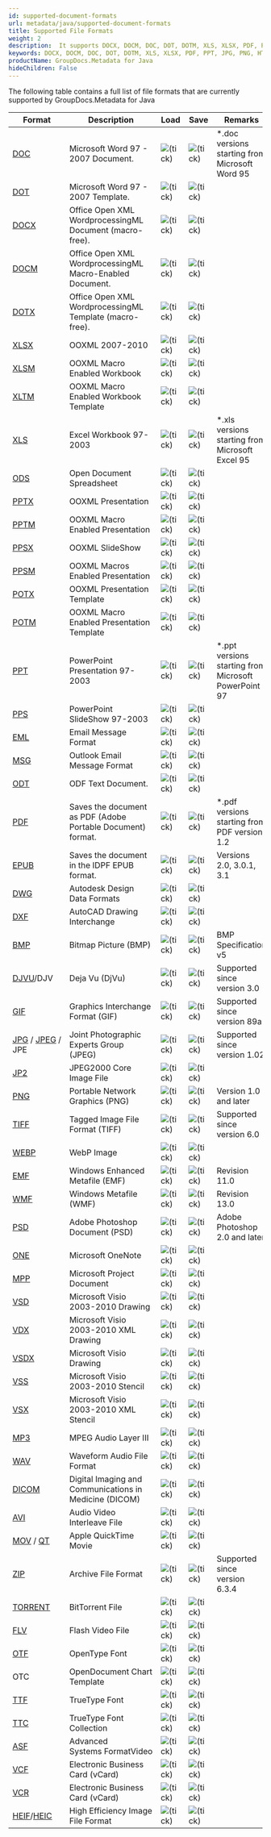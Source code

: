 ```yaml
---
id: supported-document-formats
url: metadata/java/supported-document-formats
title: Supported File Formats
weight: 2
description:  It supports DOCX, DOCM, DOC, DOT, DOTM, XLS, XLSX, PDF, PPT, JPG, PNG, HTML, EML and many more.
keywords: DOCX, DOCM, DOC, DOT, DOTM, XLS, XLSX, PDF, PPT, JPG, PNG, HTML, EML 
productName: GroupDocs.Metadata for Java
hideChildren: False
---
```

The following table contains a full list of file formats that are currently supported by GroupDocs.Metadata for Java

| Format | Description | Load | Save | Remarks |
| --- | --- | --- | --- | --- |
| [DOC](https://wiki.fileformat.com/word-processing/doc/) | Microsoft Word 97 - 2007 Document. | ![(tick)](/metadata/java/images/check.png) | ![(tick)](/metadata/java/images/check.png) | \*.doc versions starting from Microsoft Word 95 |
| [DOT](https://docs.fileformat.com/word-processing/dot/) | Microsoft Word 97 - 2007 Template. | ![(tick)](/metadata/java/images/check.png) | ![(tick)](/metadata/java/images/check.png) |   |
| [DOCX](https://docs.fileformat.com/word-processing/docx/) | Office Open XML WordprocessingML Document (macro-free). | ![(tick)](/metadata/java/images/check.png) | ![(tick)](/metadata/java/images/check.png) |   |
| [DOCM](https://docs.fileformat.com/word-processing/docm/) | Office Open XML WordprocessingML Macro-Enabled Document. | ![(tick)](/metadata/java/images/check.png) | ![(tick)](/metadata/java/images/check.png) |   |
| [DOTX](https://docs.fileformat.com/word-processing/dotx/) | Office Open XML WordprocessingML Template (macro-free). | ![(tick)](/metadata/java/images/check.png) | ![(tick)](/metadata/java/images/check.png) |   |
| [XLSX](https://docs.fileformat.com/spreadsheet/xlsx/) | OOXML 2007-2010 | ![(tick)](/metadata/java/images/check.png) | ![(tick)](/metadata/java/images/check.png) |   |
| [XLSM](https://docs.fileformat.com/spreadsheet/xlsm/) | OOXML Macro Enabled Workbook | ![(tick)](/metadata/java/images/check.png) | ![(tick)](/metadata/java/images/check.png) |   |
| [XLTM](https://docs.fileformat.com/spreadsheet/xltm/) | OOXML Macro Enabled Workbook Template | ![(tick)](/metadata/java/images/check.png) | ![(tick)](/metadata/java/images/check.png) |   |
| [XLS](https://docs.fileformat.com/spreadsheet/xls/) | Excel Workbook 97-2003 | ![(tick)](/metadata/java/images/check.png) | ![(tick)](/metadata/java/images/check.png) | \*.xls versions starting from Microsoft Excel 95 |
| [ODS](https://docs.fileformat.com/spreadsheet/ods/) | Open Document Spreadsheet | ![(tick)](/metadata/java/images/check.png) | ![(tick)](/metadata/java/images/check.png) |   |
| [PPTX](https://docs.fileformat.com/presentation/pptx/) | OOXML Presentation | ![(tick)](/metadata/java/images/check.png) | ![(tick)](/metadata/java/images/check.png) |   |
| [PPTM](https://docs.fileformat.com/presentation/pptm/) | OOXML Macro Enabled Presentation | ![(tick)](/metadata/java/images/check.png) | ![(tick)](/metadata/java/images/check.png) |   |
| [PPSX](https://docs.fileformat.com/presentation/ppsx/) | OOXML SlideShow | ![(tick)](/metadata/java/images/check.png) | ![(tick)](/metadata/java/images/check.png) |   |
| [PPSM](https://docs.fileformat.com/presentation/ppsm/) | OOXML Macros Enabled Presentation | ![(tick)](/metadata/java/images/check.png) | ![(tick)](/metadata/java/images/check.png) |   |
| [POTX](https://docs.fileformat.com/presentation/potx/) | OOXML Presentation Template | ![(tick)](/metadata/java/images/check.png) | ![(tick)](/metadata/java/images/check.png) |   |
| [POTM](https://docs.fileformat.com/presentation/potm/) | OOXML Macro Enabled Presentation Template | ![(tick)](/metadata/java/images/check.png) | ![(tick)](/metadata/java/images/check.png) |   |
| [PPT](https://docs.fileformat.com/presentation/ppt/) | PowerPoint Presentation 97-2003 | ![(tick)](/metadata/java/images/check.png) | ![(tick)](/metadata/java/images/check.png) | \*.ppt versions starting from Microsoft PowerPoint 97 |
| [PPS](https://docs.fileformat.com/presentation/pps/) | PowerPoint SlideShow 97-2003 | ![(tick)](/metadata/java/images/check.png) | ![(tick)](/metadata/java/images/check.png) |   |
| [EML](https://docs.fileformat.com/email/eml/) | Email Message Format | ![(tick)](/metadata/java/images/check.png) | ![(tick)](/metadata/java/images/check.png) |   |
| [MSG](https://docs.fileformat.com/email/msg/) | Outlook Email Message Format | ![(tick)](/metadata/java/images/check.png) | ![(tick)](/metadata/java/images/check.png) |   |
| [ODT](https://docs.fileformat.com/word-processing/odt/) | ODF Text Document. | ![(tick)](/metadata/java/images/check.png) | ![(tick)](/metadata/java/images/check.png) |   |
| [PDF](https://docs.fileformat.com/pdf/) | Saves the document as PDF (Adobe Portable Document) format. | ![(tick)](/metadata/java/images/check.png) | ![(tick)](/metadata/java/images/check.png) | \*.pdf versions starting from PDF version 1.2 |
| [EPUB](https://docs.fileformat.com/ebook/epub/) | Saves the document in the IDPF EPUB format. | ![(tick)](/metadata/java/images/check.png) | ![(tick)](/metadata/java/images/check.png) | Versions 2.0, 3.0.1, 3.1 |
| [DWG](https://docs.fileformat.com/cad/dwg/) | Autodesk Design Data Formats | ![(tick)](/metadata/java/images/check.png) | ![(tick)](/metadata/java/images/check.png) |   |
| [DXF](https://docs.fileformat.com/cad/dxf/) | AutoCAD Drawing Interchange | ![(tick)](/metadata/java/images/check.png) | ![(tick)](/metadata/java/images/check.png) |   |
| [BMP](https://docs.fileformat.com/image/bmp/) | Bitmap Picture (BMP) | ![(tick)](/metadata/java/images/check.png) | ![(tick)](/metadata/java/images/check.png) | BMP Specification v5 |
| [DJVU](https://docs.fileformat.com/image/djvu/)/DJV | Deja Vu (DjVu) | ![(tick)](/metadata/java/images/check.png) | ![(tick)](/metadata/java/images/check.png) | Supported since version 3.0 |
| [GIF](https://docs.fileformat.com/image/gif/) | Graphics Interchange Format (GIF) | ![(tick)](/metadata/java/images/check.png) | ![(tick)](/metadata/java/images/check.png) | Supported since version 89a |
| [JPG](https://docs.fileformat.com/image/jpeg) / [JPEG](https://docs.fileformat.com/image/jpeg) / JPE   | Joint Photographic Experts Group (JPEG) | ![(tick)](/metadata/java/images/check.png) | ![(tick)](/metadata/java/images/check.png) | Supported since version 1.02 |
| [JP2](https://docs.fileformat.com/image/jp2/) | JPEG2000 Core Image File | ![(tick)](/metadata/java/images/check.png) | ![(tick)](/metadata/java/images/check.png) |   |
| [PNG](https://docs.fileformat.com/image/png/) | Portable Network Graphics (PNG) | ![(tick)](/metadata/java/images/check.png) | ![(tick)](/metadata/java/images/check.png) | Version 1.0 and later  |
| [TIFF](https://docs.fileformat.com/image/tiff/) | Tagged Image File Format (TIFF) | ![(tick)](/metadata/java/images/check.png) | ![(tick)](/metadata/java/images/check.png) | Supported since version 6.0 |
| [WEBP](https://docs.fileformat.com/image/webp/) | WebP Image | ![(tick)](/metadata/java/images/check.png) | ![(tick)](/metadata/java/images/check.png) |   |
| [EMF](https://docs.fileformat.com/image/emf/) | Windows Enhanced Metafile (EMF) | ![(tick)](/metadata/java/images/check.png) | ![(tick)](/metadata/java/images/check.png) | Revision 11.0 |
| [WMF](https://docs.fileformat.com/image/wmf/) | Windows Metafile (WMF) | ![(tick)](/metadata/java/images/check.png) | ![(tick)](/metadata/java/images/check.png) | Revision 13.0 |
| [PSD](https://docs.fileformat.com/image/psd/) | Adobe Photoshop Document (PSD) | ![(tick)](/metadata/java/images/check.png) | ![(tick)](/metadata/java/images/check.png) | Adobe Photoshop 2.0 and later |
| [ONE](https://docs.fileformat.com/note-taking/one/) | Microsoft OneNote | ![(tick)](/metadata/java/images/check.png) | ![(tick)](/metadata/java/images/check.png) |   |
| [MPP](https://docs.fileformat.com/project-management/mpp/) | Microsoft Project Document | ![(tick)](/metadata/java/images/check.png) | ![(tick)](/metadata/java/images/check.png) |   |
| [VSD](https://docs.fileformat.com/image/vsd/) | Microsoft Visio 2003-2010 Drawing | ![(tick)](/metadata/java/images/check.png) | ![(tick)](/metadata/java/images/check.png) |   |
| [VDX](https://docs.fileformat.com/image/vdx/) | Microsoft Visio 2003-2010 XML Drawing | ![(tick)](/metadata/java/images/check.png) | ![(tick)](/metadata/java/images/check.png) |   |
| [VSDX](https://docs.fileformat.com/image/vsdx/) | Microsoft Visio Drawing | ![(tick)](/metadata/java/images/check.png) | ![(tick)](/metadata/java/images/check.png) |   |
| [VSS](https://docs.fileformat.com/image/vss/) | Microsoft Visio 2003-2010 Stencil | ![(tick)](/metadata/java/images/check.png) | ![(tick)](/metadata/java/images/check.png) |   |
| [VSX](https://docs.fileformat.com/image/vsx/) | Microsoft Visio 2003-2010 XML Stencil | ![(tick)](/metadata/java/images/check.png) | ![(tick)](/metadata/java/images/check.png) |   |
| [MP3](https://docs.fileformat.com/audio/mp3/) | MPEG Audio Layer III | ![(tick)](/metadata/java/images/check.png) | ![(tick)](/metadata/java/images/check.png) |   |
| [WAV](https://docs.fileformat.com/audio/wav/) | Waveform Audio File Format | ![(tick)](/metadata/java/images/check.png) | ![(tick)](/metadata/java/images/check.png) |   |
| [DICOM](https://docs.fileformat.com/image/dcm/) | Digital Imaging and Communications in Medicine (DICOM) | ![(tick)](/metadata/java/images/check.png) | ![(tick)](/metadata/java/images/check.png) |   |
| [AVI](https://docs.fileformat.com/video/avi/) | Audio Video Interleave File | ![(tick)](/metadata/net/images/check.png) | ![(tick)](/metadata/net/images/check.png) |   |
| [MOV](https://docs.fileformat.com/video/mov/) / [QT](https://docs.fileformat.com/video/qt/) | Apple QuickTime Movie | ![(tick)](/metadata/net/images/check.png) | ![(tick)](/metadata/net/images/check.png) |   |
| [ZIP](https://docs.fileformat.com/compression/zip/) | Archive File Format | ![(tick)](/metadata/net/images/check.png) | ![(tick)](/metadata/net/images/check.png) | Supported since version 6.3.4 |
| [TORRENT](https://docs.fileformat.com/misc/torrent/) | BitTorrent File | ![(tick)](/metadata/net/images/check.png) | ![(tick)](/metadata/net/images/check.png) |   |
| [FLV](https://docs.fileformat.com/video/flv/) | Flash Video File | ![(tick)](/metadata/net/images/check.png) | ![(tick)](/metadata/net/images/check.png) |   |
| [OTF](https://docs.fileformat.com/font/otf/) | OpenType Font | ![(tick)](/metadata/net/images/check.png) | ![(tick)](/metadata/net/images/check.png) |   |
| OTC | OpenDocument Chart Template | ![(tick)](/metadata/net/images/check.png) | ![(tick)](/metadata/net/images/check.png) |   |
| [TTF](https://docs.fileformat.com/font/ttf/) | TrueType Font | ![(tick)](/metadata/net/images/check.png) | ![(tick)](/metadata/net/images/check.png) |   |
| [TTC](https://docs.fileformat.com/font/ttc/) | TrueType Font Collection | ![(tick)](/metadata/net/images/check.png) | ![(tick)](/metadata/net/images/check.png) |   |
| [ASF](https://docs.fileformat.com/video/asf/) | Advanced Systems FormatVideo | ![(tick)](/metadata/net/images/check.png) | ![(tick)](/metadata/net/images/check.png) |   |
| [VCF](https://docs.fileformat.com/email/vcf/) | Electronic Business Card (vCard) | ![(tick)](/metadata/net/images/check.png) | ![(tick)](/metadata/net/images/check.png) |   |
| [VCR](https://docs.fileformat.com/email/vcf/) | Electronic Business Card (vCard) | ![(tick)](/metadata/net/images/check.png) | ![(tick)](/metadata/net/images/check.png) |   |
| [HEIF](https://docs.fileformat.com/image/heif/)/[HEIC](https://docs.fileformat.com/image/heic/) | High Efficiency Image File Format | ![(tick)](/metadata/net/images/check.png) | ![(tick)](/metadata/net/images/check.png) |   |